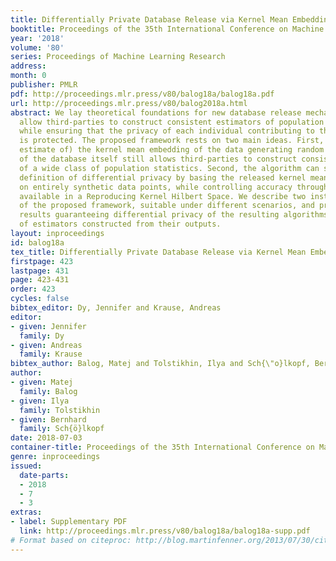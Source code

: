 ```yaml
---
title: Differentially Private Database Release via Kernel Mean Embeddings
booktitle: Proceedings of the 35th International Conference on Machine Learning
year: '2018'
volume: '80'
series: Proceedings of Machine Learning Research
address: 
month: 0
publisher: PMLR
pdf: http://proceedings.mlr.press/v80/balog18a/balog18a.pdf
url: http://proceedings.mlr.press/v80/balog2018a.html
abstract: We lay theoretical foundations for new database release mechanisms that
  allow third-parties to construct consistent estimators of population statistics,
  while ensuring that the privacy of each individual contributing to the database
  is protected. The proposed framework rests on two main ideas. First, releasing (an
  estimate of) the kernel mean embedding of the data generating random variable instead
  of the database itself still allows third-parties to construct consistent estimators
  of a wide class of population statistics. Second, the algorithm can satisfy the
  definition of differential privacy by basing the released kernel mean embedding
  on entirely synthetic data points, while controlling accuracy through the metric
  available in a Reproducing Kernel Hilbert Space. We describe two instantiations
  of the proposed framework, suitable under different scenarios, and prove theoretical
  results guaranteeing differential privacy of the resulting algorithms and the consistency
  of estimators constructed from their outputs.
layout: inproceedings
id: balog18a
tex_title: Differentially Private Database Release via Kernel Mean Embeddings
firstpage: 423
lastpage: 431
page: 423-431
order: 423
cycles: false
bibtex_editor: Dy, Jennifer and Krause, Andreas
editor:
- given: Jennifer
  family: Dy
- given: Andreas
  family: Krause
bibtex_author: Balog, Matej and Tolstikhin, Ilya and Sch{\"o}lkopf, Bernhard
author:
- given: Matej
  family: Balog
- given: Ilya
  family: Tolstikhin
- given: Bernhard
  family: Sch{ö}lkopf
date: 2018-07-03
container-title: Proceedings of the 35th International Conference on Machine Learning
genre: inproceedings
issued:
  date-parts:
  - 2018
  - 7
  - 3
extras:
- label: Supplementary PDF
  link: http://proceedings.mlr.press/v80/balog18a/balog18a-supp.pdf
# Format based on citeproc: http://blog.martinfenner.org/2013/07/30/citeproc-yaml-for-bibliographies/
---
```

